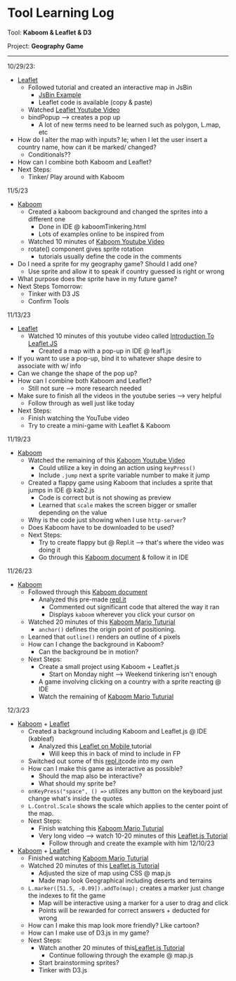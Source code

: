 # Tool Learning Log

Tool: **Kaboom & Leaflet & D3**

Project: **Geography Game**

---

10/29/23:
* [Leaflet](https://leafletjs.com/examples/quick-start/)
    * Followed tutorial and created an interactive map in JsBin
        * [JsBin Example](https://jsbin.com/kicetoniwe/1/edit?html,css,js,output)
        * Leaflet code is available (copy & paste)
    * Watched [Leaflet Youtube Video](https://www.youtube.com/watch?v=6QFkgOeQc0c&list=PLDmvslp_VR0xjh7wGMNd_1kk0zUox6Sue)
    * bindPopup --> creates a pop up
        * A lot of new terms need to be learned such as polygon, L.map, etc
* How do I alter the map with inputs? Ie; when I let the user insert a country name, how can it be marked/ changed?
    * Conditionals??
* How can I combine both Kaboom and Leaflet?
* Next Steps:
    * Tinker/ Play around with Kaboom


11/5/23
* [Kaboom](https://kaboomjs.com/play?example=add)
    * Created a kaboom background and changed the sprites into a different one
        * Done in IDE @ kaboomTinkering.html
        * Lots of examples online to be inspired from
    * Watched 10 minutes of [Kaboom Youtube Video](https://www.youtube.com/watch?v=hgReGsh5xVU)
    * rotate() component gives sprite rotation
        * tutorials usually define the code in the comments
* Do I need a sprite for my geography game? Should I add one?
    * Use sprite and allow it to speak if country guessed is right or wrong
* What purpose does the sprite have in my future game?
* Next Steps Tomorrow:
    * Tinker with D3 JS
    * Confirm Tools


11/13/23
* [Leaflet](https://leafletjs.com/examples/quick-start/)
    * Watched 10 minutes of this youtube video called [Introduction To Leaflet JS](https://www.youtube.com/watch?v=JOg5GDy2Ih4&list=PLDmvslp_VR0xjh7wGMNd_1kk0zUox6Sue&index=2)
        * Created a map with a pop-up in IDE @ leaf1.js
* If you want to use a pop-up, bind it to whatever shape desire to associate with w/ info
* Can we change the shape of the pop up?
* How can I combine both Kaboom and Leaflet?
    * Still not sure --> more research needed
* Make sure to finish all the videos in the youtube series --> very helpful
    * Follow through as well just like today
* Next Steps:
    * Finish watching the YouTube video
    * Try to create a mini-game with Leaflet & Kaboom


11/19/23
* [Kaboom](https://kaboomjs.com/play?example=add)
    * Watched the remaining of this [Kaboom Youtube Video](https://www.youtube.com/watch?v=hgReGsh5xVU)
        * Could utilize a key in doing an action using `keyPress()`
        * Include `.jump` next a sprite variable number to make it jump
    * Created a flappy game using Kaboom that includes a sprite that jumps in IDE @ kab2.js
        * Code is correct but is not showing as preview
        * Learned that `scale` makes the screen bigger or smaller depending on the value
    * Why is the code just showing when I use `http-server`?
    * Does Kaboom have to be downloaded to be used?
    * Next Steps:
        * Try to create flappy but @ Repl.it --> that's where the video was doing it
        * Go through this [Kaboom document](https://docs.replit.com/tutorials/kaboom/kaboom-editor) & follow it in IDE

11/26/23
* [Kaboom](https://kaboomjs.com/play?example=add)
    * Followed through this [Kaboom document](https://docs.replit.com/tutorials/kaboom/kaboom-editor)
        * Analyzed this pre-made [repl.it](https://replit.com/@omers9293/tinkering3#README.md)
            * Commented out significant code that altered the way it ran
            * Displays `kaboom` wherever you click your cursor on
    * Watched 20 minutes of this [Kaboom Mario Tuturial](https://www.youtube.com/watch?v=2nucjefSr6I)
        * `anchor()` defines the origin point of positioning.
    * Learned that `outline()` renders an outline of `4` pixels
    * How can I change the background in Kaboom?
        * Can the background be in motion?
    * Next Steps:
        * Create a small project using Kaboom + Leaflet.js
            * Start on Monday night --> Weekend tinkering isn't enough
        * A game involving clicking on a country with a sprite reacting @ IDE
        * Watch the remaining of [Kaboom Mario Tuturial](https://www.youtube.com/watch?v=2nucjefSr6I)

12/3/23
* [Kaboom](https://kaboomjs.com/play?example=add) + [Leaflet](https://leafletjs.com/examples/quick-start/)
    * Created a background including Kaboom and Leaflet.js @ IDE (kableaf)
        * Analyzed this [Leaflet on Mobile ](https://leafletjs.com/examples/mobile/) tutorial
            * Will keep this in back of mind to include in FP
    * Switched out some of this [repl.it](https://replit.com/@omers9293/tinkering3#README.md)code into my own
    * How can I make this game as interactive as possible?
        * Should the map also be interactive?
        * What should my sprite be?
    * `onKeyPress("space", () =>` utilizes any button on the keyboard just change what's inside the quotes
    * `L.Control.Scale` shows the scale which applies to the center point of the map.
    * Next Steps:
        * Finish watching this [Kaboom Mario Tuturial](https://www.youtube.com/watch?v=2nucjefSr6I)
        * Very long video --> watch 10-20 minutes of this [Leaflet.js Tutorial](https://www.youtube.com/watch?v=urOfcs7n4bA)
            * Follow through and create the example with him
12/10/23
* [Kaboom](https://kaboomjs.com/play?example=add) + [Leaflet](https://leafletjs.com/examples/quick-start/)
    * Finished watching [Kaboom Mario Tuturial](https://www.youtube.com/watch?v=2nucjefSr6I)
    * Watched 20 minutes of this [Leaflet.js Tutorial](https://www.youtube.com/watch?v=urOfcs7n4bA)
        * Adjusted the size of map using CSS @ map.js
        * Made map look Geographical including deserts and terrains
    * `L.marker([51.5, -0.09]).addTo(map);` creates a marker just change the indexes to fit the game
        * Map will be interactive using a marker for a user to drag and click
        * Points will be rewarded for correct answers + deducted for wrong
    * How can I make this map look more friendly? Like cartoon?
    * How can I make use of D3.js in my game?
    * Next Steps:
        * Watch another 20 minutes of this[Leaflet.js Tutorial](https://www.youtube.com/watch?v=urOfcs7n4bA)
            * Continue following through the example @ map.js
        * Start brainstorming sprites?
        * Tinker with D3.js

<!--
* Links you used today (websites, videos, etc)
* Things you tried, progress you made, etc
* Challenges, a-ha moments, etc
* Questions you still have
* What you're going to try next
-->
